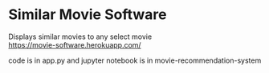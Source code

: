 # Similar Movie Software
Displays similar movies to any select movie                 
https://movie-software.herokuapp.com/

code is in app.py and jupyter notebook is in movie-recommendation-system
